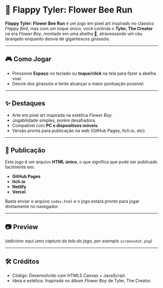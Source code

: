 # 🌻 Flappy Tyler: Flower Bee Run

**Flappy Tyler: Flower Bee Run** é um jogo em pixel art inspirado no clássico *Flappy Bird*, mas com um toque único: você controla o **Tyler, The Creator** na era *Flower Boy*, montado em uma abelha 🐝, atravessando um céu laranjado enquanto desvia de gigantescos girassóis.

---

## 🎮 Como Jogar
- Pressione **Espaço** no teclado ou **toque/click** na tela para fazer a abelha voar.
- Desvie dos girassóis e tente alcançar a maior pontuação possível.

---

## ✨ Destaques
- Arte em pixel art inspirada na estética *Flower Boy*.
- Jogabilidade simples, porém desafiadora.
- Compatível com **PC e dispositivos móveis**.
- Versão pronta para publicação na web (GitHub Pages, Itch.io, etc).

---

## 🚀 Publicação
Este jogo é um arquivo **HTML único**, o que significa que pode ser publicado facilmente em:
- **GitHub Pages**
- **Itch.io**
- **Netlify**
- **Vercel**

Basta enviar o arquivo `index.html` e o jogo estará pronto para jogar diretamente no navegador.

---

## 📷 Preview
*(adicione aqui uma captura de tela do jogo, por exemplo `screenshot.png`)*

---

## 🛠️ Créditos
- Código: Desenvolvido com HTML5 Canvas + JavaScript.
- Ideia e estética: Inspirado no álbum *Flower Boy* de Tyler, The Creator.
